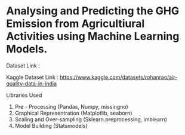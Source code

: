 # Analysing and Predicting the GHG Emission from Agricultiural Activities using Machine Learning Models.

Dataset Link : 

Kaggle Dataset Link : https://www.kaggle.com/datasets/rohanrao/air-quality-data-in-india

Libraries Used

1. Pre - Processing (Pandas, Numpy, missingno)
2. Graphical Representration (Matplotlib, seaborn)
3. Scaling and Over-sampling (Sklearn.preprocessing, imblearn)
4. Model Building (Statsmodels)

